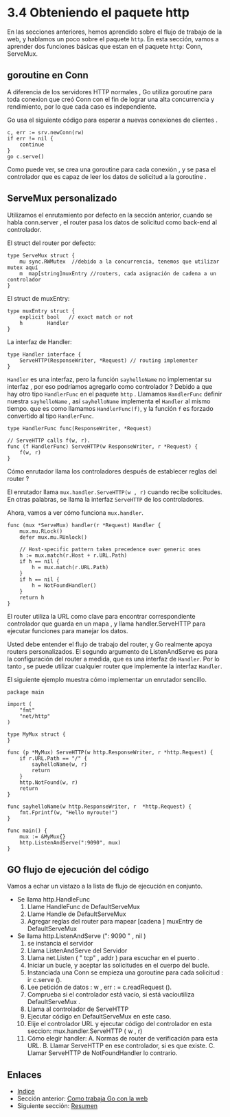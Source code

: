 # 3.4 Obteniendo el paquete http

En las secciones anteriores, hemos aprendido sobre el flujo de trabajo de la web, y hablamos un poco sobre el paquete `http`. En esta sección, vamos a aprender dos funciones básicas que estan en el paquete `http`: Conn, ServeMux.

## goroutine en Conn

A diferencia de los servidores HTTP normales , Go utiliza goroutine para toda conexion que creó  Conn con el fin de lograr una alta concurrencia y rendimiento, por lo que cada caso es independiente.

Go usa el siguiente código para esperar a nuevas conexiones de clientes .

	c, err := srv.newConn(rw)
	if err != nil {
    	continue
	}
	go c.serve()

Como puede ver, se crea una goroutine para cada conexión , y se pasa el controlador que es capaz de leer los datos de solicitud a la goroutine .

## ServeMux personalizado

Utilizamos el enrutamiento  por defecto en la sección anterior, cuando se habla conn.server , el router pasa los datos de solicitud como back-end al controlador.

El struct del router por defecto:

    type ServeMux struct {
        mu sync.RWMutex  //debido a la concurrencia, tenemos que utilizar mutex aquí
        m  map[string]muxEntry //routers, cada asignación de cadena a un controlador
    }

El struct de muxEntry:

    type muxEntry struct {
        explicit bool   // exact match or not
        h        Handler
    }

La interfaz de Handler:

    type Handler interface {
        ServeHTTP(ResponseWriter, *Request) // routing implementer
    }

`Handler` es una interfaz, pero la función `sayhelloName` no implementar su interfaz , por eso podríamos agregarlo como controlador ? Debido a que hay otro tipo `HandlerFunc` en el paquete `http` . Llamamos `HandlerFunc` definir nuestra `sayhelloName` , así `sayhelloName` implementa el `Handler` al mismo tiempo. que es como llamamos `HandlerFunc(f)`, y la función `f` es forzado convertido al tipo `HandlerFunc`.

    type HandlerFunc func(ResponseWriter, *Request)

    // ServeHTTP calls f(w, r).
    func (f HandlerFunc) ServeHTTP(w ResponseWriter, r *Request) {
        f(w, r)
    }

Cómo enrutador llama los controladores después de establecer reglas del router ?

El enrutador llama `mux.handler.ServeHTTP(w , r)` cuando recibe solicitudes. En otras palabras, se llama la interfaz `ServeHTTP` de los controladores.

Ahora, vamos a ver cómo funciona `mux.handler`.

    func (mux *ServeMux) handler(r *Request) Handler {
        mux.mu.RLock()
        defer mux.mu.RUnlock()

        // Host-specific pattern takes precedence over generic ones
        h := mux.match(r.Host + r.URL.Path)
        if h == nil {
            h = mux.match(r.URL.Path)
        }
        if h == nil {
            h = NotFoundHandler()
        }
        return h
    }

El router utiliza la URL como clave para encontrar correspondiente controlador que guarda en un mapa , y llama handler.ServeHTTP para ejecutar funciones para manejar los datos.

Usted debe entender el flujo de trabajo del router, y Go realmente apoya routers personalizados. El segundo argumento de ListenAndServe es para la configuración del router a medida, que es una interfaz de `Handler`. Por lo tanto , se puede utilizar cualquier router que implemente la interfaz `Handler`.

El siguiente ejemplo muestra cómo implementar un enrutador sencillo.

    package main

    import (
        "fmt"
        "net/http"
    )

    type MyMux struct {
    }

    func (p *MyMux) ServeHTTP(w http.ResponseWriter, r *http.Request) {
        if r.URL.Path == "/" {
            sayhelloName(w, r)
            return
        }
        http.NotFound(w, r)
        return
    }

    func sayhelloName(w http.ResponseWriter, r  *http.Request) {
        fmt.Fprintf(w, "Hello myroute!")
    }

    func main() {
        mux := &MyMux{}
        http.ListenAndServe(":9090", mux)
    }

## GO flujo de ejecución del código

Vamos a echar un vistazo a la lista de flujo de ejecución en conjunto.

- Se llama http.HandleFunc
	1. Llame HandleFunc de DefaultServeMux
	2. Llame Handle de DefaultServeMux
	3. Agregar reglas del router para mapear [cadena ] muxEntry de DefaultServeMux
- Se llama http.ListenAndServe (": 9090 " , nil )
	1. se instancia el servidor
	2. Llama ListenAndServe del Servidor
	3. Llama net.Listen ( " tcp" , addr ) para escuchar en el puerto .
	4. Iniciar un bucle, y aceptar las solicitudes en el cuerpo del bucle.
	5. Instanciada una Conn se empieza una goroutine para cada solicitud : ir c.serve ().
	6. Lee petición de datos : w , err : = c.readRequest ().
	7. Comprueba si el controlador está vacío, si está vacíoutiliza DefaultServeMux .
	8. Llama al controlador de ServeHTTP
	9. Ejecutar código en DefaultServeMux en este caso.
	10. Elije el controlador URL y ejecutar código del controlador en esta seccion: 	mux.handler.ServeHTTP ( w , r)
	11. Cómo elegir handler: 
        A. Normas de router de verificación para esta URL. 
        B. Llamar ServeHTTP en ese controlador, si es que existe. 
        C. Llamar ServeHTTP de NotFoundHandler lo contrario.

## Enlaces

- [Indice](preface.md)
- Sección anterior: [Como trabaja Go con la web](03.3.md)
- Siguiente sección: [Resumen](03.5.md)
